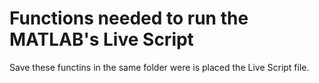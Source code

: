 # Functions needed to run the MATLAB's Live Script

Save these functins in the same folder were is placed the Live Script file.
